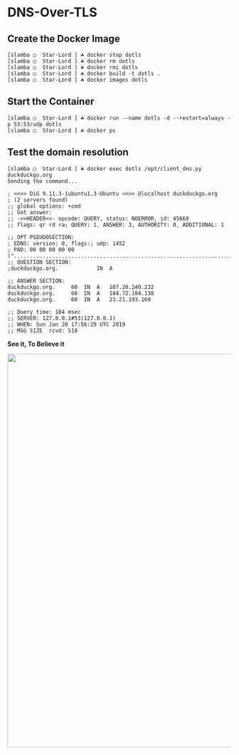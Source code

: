 # DNS-Over-TLS

## Create the Docker Image

```
[slamba ◯  Star-Lord ] ☘ docker stop dotls
[slamba ◯  Star-Lord ] ☘ docker rm dotls
[slamba ◯  Star-Lord ] ☘ docker rmi dotls 
[slamba ◯  Star-Lord ] ☘ docker build -t dotls .
[slamba ◯  Star-Lord ] ☘ docker images dotls
```

## Start the Container

```
[slamba ◯  Star-Lord ] ☘ docker run --name dotls -d --restart=always -p 53:53/udp dotls
[slamba ◯  Star-Lord ] ☘ docker ps
```

## Test the domain resolution

```
[slamba ◯  Star-Lord ] ☘ docker exec dotls /opt/client_dns.py duckduckgo.org
Sending the command...

; <<>> DiG 9.11.3-1ubuntu1.3-Ubuntu <<>> @localhost duckduckgo.org
; (2 servers found)
;; global options: +cmd
;; Got answer:
;; ->>HEADER<<- opcode: QUERY, status: NOERROR, id: 45668
;; flags: qr rd ra; QUERY: 1, ANSWER: 3, AUTHORITY: 0, ADDITIONAL: 1

;; OPT PSEUDOSECTION:
; EDNS: version: 0, flags:; udp: 1452
; PAD: 00 00 00 00 00 ("..................................................................................")
;; QUESTION SECTION:
;duckduckgo.org.			IN	A

;; ANSWER SECTION:
duckduckgo.org.		60	IN	A	107.20.240.232
duckduckgo.org.		60	IN	A	184.72.104.138
duckduckgo.org.		60	IN	A	23.21.193.169

;; Query time: 184 msec
;; SERVER: 127.0.0.1#53(127.0.0.1)
;; WHEN: Sun Jan 20 17:56:29 UTC 2019
;; MSG SIZE  rcvd: 510
```

**See it, To Believe it**

<p align="center">
  <a href="https://asciinema.org/a/o3l2QUySnxR3C2AvmTJKVM8x1?speed=3&amp;autoplay=1">
  <img src="https://asciinema.org/a/o3l2QUySnxR3C2AvmTJKVM8x1.png" width="885"></image>
  </a>
</p>